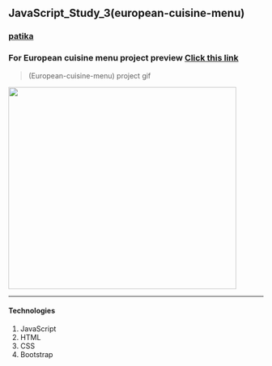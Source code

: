 ## JavaScript_Study_3(european-cuisine-menu)
### [patika](https://academy.patika.dev/tr/profile)
### For European cuisine menu project preview [Click  this link](https://kaderergin.github.io/JavaScript/Javascript_Study_3/) 

> (European-cuisine-menu) project gif



<img src="img/european_menu.gif"  width="450ox" height="400px">
<hr>

#### Technologies
1. JavaScript
1. HTML
1. CSS
1. Bootstrap
